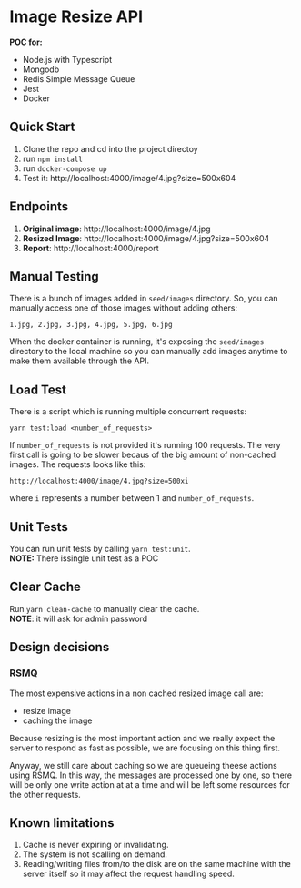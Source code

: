 # Image Resize API
**POC for:** 
- Node.js with Typescript
- Mongodb
- Redis Simple Message Queue
- Jest
- Docker

## Quick Start
1. Clone the repo and cd into the project directoy
2. run `npm install`
3. run `docker-compose up`
4. Test it: http://localhost:4000/image/4.jpg?size=500x604

## Endpoints
1. **Original image**: http://localhost:4000/image/4.jpg
2. **Resized Image**: http://localhost:4000/image/4.jpg?size=500x604
3. **Report**: http://localhost:4000/report

## Manual Testing
There is a bunch of images added in `seed/images` directory. So, you can manually access one of those images without adding others: 
```
1.jpg, 2.jpg, 3.jpg, 4.jpg, 5.jpg, 6.jpg
```
When the docker container is running, it's exposing the `seed/images` directory to the local machine so you can manually add images anytime to make them available through the API. 

## Load Test
There is a script which is running multiple concurrent requests:
```
yarn test:load <number_of_requests>
```
If `number_of_requests` is not provided it's running 100 requests. The very first call is going to be slower becaus of the big amount of non-cached images. The requests looks like this:
```
http://localhost:4000/image/4.jpg?size=500xi
```
where `i` represents a number between 1 and `number_of_requests`.
 

## Unit Tests
You can run unit tests by calling `yarn test:unit`. <br>
**NOTE:** There issingle unit test as a POC

## Clear Cache
Run `yarn clean-cache` to manually clear the cache. 
<br> **NOTE**: it will ask for admin password

## Design decisions
### RSMQ
The most expensive actions in a non cached resized image call are:
- resize image
- caching the image

Because resizing is the most important action and we really expect the server to respond as fast as possible, we are focusing on this thing first. 

Anyway, we still care about caching so we are queueing theese actions using RSMQ. In this way, the messages are processed one by one, so there will be only one write action at at a time and will be left some resources for the other requests.

## Known limitations
1. Cache is never expiring or invalidating.
2. The system is not scalling on demand.
3. Reading/writing files from/to the disk are on the same machine with the server itself so it may affect the request handling speed.
